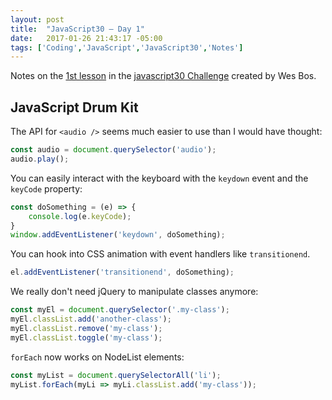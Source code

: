 ```yaml
---
layout: post
title:  "JavaScript30 – Day 1"
date:   2017-01-26 21:43:17 -05:00
tags: ['Coding','JavaScript','JavaScript30','Notes']
---
```


Notes on the [1st lesson][git] in the [javascript30 Challenge][js30] created by Wes Bos.

## JavaScript Drum Kit

The API for `<audio />` seems much easier to use than I would have thought:

```js
const audio = document.querySelector('audio');
audio.play();
```

You can easily interact with the keyboard with the `keydown` event and the `keyCode` property:

```js
const doSomething = (e) => {
    console.log(e.keyCode);
}
window.addEventListener('keydown', doSomething);
```

You can hook into CSS animation with event handlers like `transitionend`.

```js
el.addEventListener('transitionend', doSomething);
```

We really don't need jQuery to manipulate classes anymore:

```js
const myEl = document.querySelector('.my-class');
myEl.classList.add('another-class');
myEl.classList.remove('my-class');
myEl.classList.toggle('my-class');
```

`forEach` now works on NodeList elements:

```js
const myList = document.querySelectorAll('li');
myList.forEach(myLi => myLi.classList.add('my-class'));
```

[js30]:https://javascript30.com
[git]:https://github.com/memoblue/JavaScript30/blob/master/01-drumkit/index.html
